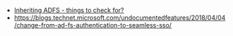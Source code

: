 - [Inheriting ADFS - things to check for?](https://www.reddit.com/r/sysadmin/comments/96ifiu/inheriting_adfs_things_to_check_for/)
- https://blogs.technet.microsoft.com/undocumentedfeatures/2018/04/04/change-from-ad-fs-authentication-to-seamless-sso/

